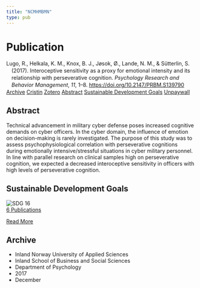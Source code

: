 ```yaml
---
title: "NCMHMBMN"
type: pub
---
```

<h1>Publication</h1>
<article id="csl-bib-container-NCMHMBMN" class="csl-bib-container">
  <div class="csl-bib-body" style="line-height: 1.35; padding-left: 1em; text-indent:-1em;">
  <div class="csl-entry">Lugo, R., Helkala, K. M., Knox, B. J., J&#xF8;sok, &#xD8;., Lande, N. M., &amp; S&#xFC;tterlin, S. (2017). Interoceptive sensitivity as a proxy for emotional intensity and its relationship with perseverative cognition. <i>Psychology Research and Behavior Management</i>, <i>11</i>, 1&#x2013;8. <a href="https://doi.org/10.2147/PRBM.S139790">https://doi.org/10.2147/PRBM.S139790</a></div>
</div>
  <div class="csl-bib-buttons">
    <a href="#taxonomy-article-NCMHMBMN" class="csl-bib-button">Archive</a>
    <a href="https://app.cristin.no/results/show.jsf?id=1529200" alt="Cristin URL" class="csl-bib-button">Cristin</a>
    <a href="http://zotero.org/groups/5402882/items/NCMHMBMN" alt="Zotero URL" class="csl-bib-button">Zotero</a>
    <a href="#abstract-article-NCMHMBMN" class="csl-bib-button">Abstract</a>
    <a href="#sdg-article-NCMHMBMN" class="csl-bib-button">Sustainable Development Goals</a>
    <a href="https://www.dovepress.com/getfile.php?fileID=39785" class="csl-bib-button">Unpaywall</a>
  </div>
  <div id="csl-bib-meta-container-NCMHMBMN"></div>
</article>
<div id="csl-bib-meta-NCMHMBMN" class="csl-bib-meta">
  <article id="abstract-article-NCMHMBMN" class="abstract-article">
    <h1>Abstract</h1>
    Technical advancement in military cyber defense poses increased cognitive demands on cyber officers. In the cyber domain, the influence of emotion on decision-making is rarely investigated. The purpose of this study was to assess psychophysiological correlation with perseverative cognitions during emotionally intensive/stressful situations in cyber military personnel. In line with parallel research on clinical samples high on perseverative cognition, we expected a decreased interoceptive sensitivity in officers with high levels of perseverative cognition.
  </article>
  <article id="sdg-article-NCMHMBMN" class="sdg-article">
    <h1>Sustainable Development Goals</h1>
    <div class="sdg-container"><div id="sdg16" class="sdg"> <img src="{{< params subfolder >}}images/sdg/sdg16_en.png" class="image" alt="SDG 16"> <div class="sdg-overlay"> <a href="{{< params subfolder >}}en/archive/?sdg=16#archive" class="sdg-publication-count"><span>6</span> Publications</a> <p><a href="https://sdgs.un.org/goals/goal16" class="sdg-read-more">Read More</a></p> </div> </div></div>
  </article>
  <article id="taxonomy-article-NCMHMBMN" class="taxonomy-article">
    <h1>Archive</h1>
    <ul>
      <li>Inland Norway University of Applied Sciences</li>
      <li>Inland School of Business and Social Sciences</li>
      <li>Department of Psychology</li>
      <li>2017</li>
      <li>December</li>
    </ul>
  </article>
</div>

